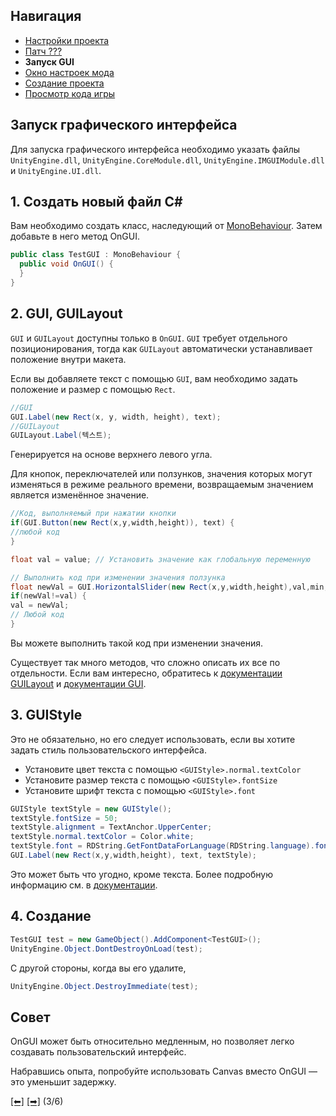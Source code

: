 ## Навигация
 - [Настройки проекта](https://github.com/NoBrain0917/ADOFAI-Mod-Development-Guide/blob/main/dev1.md)
 - [Патч ???](https://github.com/NoBrain0917/ADOFAI-Mod-Development-Guide/blob/main/dev2.md)
 - **Запуск GUI**
 - [Окно настроек мода](https://github.com/NoBrain0917/ADOFAI-Mod-Development-Guide/blob/main/dev4.md)
 - [Создание проекта](https://github.com/NoBrain0917/ADOFAI-Mod-Development-Guide/blob/main/dev5.md)
 - [Просмотр кода игры](https://github.com/NoBrain0917/ADOFAI-Mod-Development-Guide/blob/main/dev6.md)

## Запуск графического интерфейса
Для запуска графического интерфейса необходимо указать файлы `UnityEngine.dll`, `UnityEngine.CoreModule.dll`, `UnityEngine.IMGUIModule.dll` и `UnityEngine.UI.dll`.

## 1. Создать новый файл C#

Вам необходимо создать класс, наследующий от [MonoBehaviour](https://docs.unity3d.com/ScriptReference/MonoBehaviour.html).
Затем добавьте в него метод OnGUI.
```c#
public class TestGUI : MonoBehaviour {
  public void OnGUI() {
  }
}
```

## 2. GUI, GUILayout
`GUI` и `GUILayout` доступны только в `OnGUI`.
`GUI` требует отдельного позиционирования, тогда как `GUILayout` автоматически устанавливает положение внутри макета.
     
Если вы добавляете текст с помощью `GUI`, вам необходимо задать положение и размер с помощью `Rect`.  
```cs
//GUI
GUI.Label(new Rect(x, y, width, height), text);
//GUILayout
GUILayout.Label(텍스트);
```
Генерируется на основе верхнего левого угла.

Для кнопок, переключателей или ползунков, значения которых могут изменяться в режиме реального времени, возвращаемым значением является изменённое значение.
```cs
//Код, выполняемый при нажатии кнопки
if(GUI.Button(new Rect(x,y,width,height)), text) {
//любой код
}

float val = value; // Установить значение как глобальную переменную

// Выполнить код при изменении значения ползунка
float newVal = GUI.HorizontalSlider(new Rect(x,y,width,height),val,min,max);
if(newVal!=val) {
val = newVal;
// Любой код
}
```
Вы можете выполнить такой код при изменении значения.

Существует так много методов, что сложно описать их все по отдельности. Если вам интересно, обратитесь к [документации GUILayout](https://docs.unity3d.com/ScriptReference/GUILayout.html) и [документации GUI](https://docs.unity3d.com/ScriptReference/GUI.html).

## 3. GUIStyle
Это не обязательно, но его следует использовать, если вы хотите задать стиль пользовательского интерфейса.
- Установите цвет текста с помощью `<GUIStyle>.normal.textColor`
- Установите размер текста с помощью `<GUIStyle>.fontSize`
- Установите шрифт текста с помощью `<GUIStyle>.font`
```cs
GUIStyle textStyle = new GUIStyle();
textStyle.fontSize = 50;
textStyle.alignment = TextAnchor.UpperCenter;
textStyle.normal.textColor = Color.white;
textStyle.font = RDString.GetFontDataForLanguage(RDString.language).font;
GUI.Label(new Rect(x,y,width,height), text, textStyle);
```

Это может быть что угодно, кроме текста. Более подробную информацию см. в [документации](https://docs.unity3d.com/ScriptReference/GUIStyle.html).

## 4. Создание
```cs
TestGUI test = new GameObject().AddComponent<TestGUI>();
UnityEngine.Object.DontDestroyOnLoad(test);
```
С другой стороны, когда вы его удалите,
```cs
UnityEngine.Object.DestroyImmediate(test);
```

## Совет
OnGUI может быть относительно медленным, но позволяет легко создавать пользовательский интерфейс.

Набравшись опыта, попробуйте использовать Canvas вместо OnGUI — это уменьшит задержку.

[[⬅]](https://github.com/NoBrain0917/ADOFAI-Mod-Development-Guide/blob/main/dev2.md) [[➡]](https://github.com/NoBrain0917/ADOFAI-Mod-Development-Guide/blob/main/dev4.md) (3/6)
